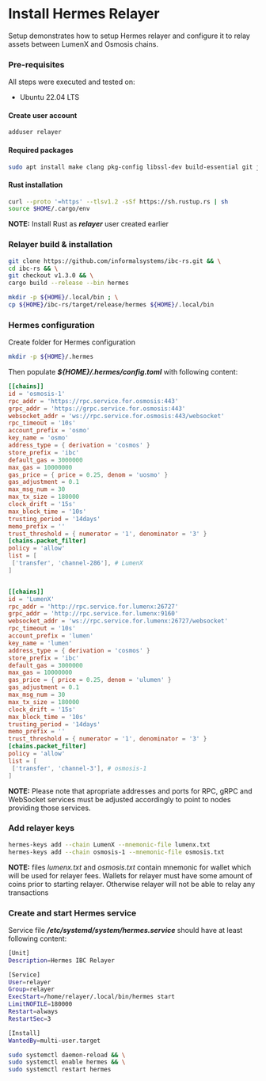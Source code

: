 # Install Hermes Relayer

Setup demonstrates how to setup Hermes relayer and configure it to relay assets between LumenX and Osmosis chains.



### Pre-requisites

All steps were executed and tested on:

* Ubuntu 22.04 LTS

#### Create user account

```bash
adduser relayer
```

#### Required packages

```bash
sudo apt install make clang pkg-config libssl-dev build-essential git jq llvm libudev-dev -y
```

#### Rust installation

```bash
curl --proto '=https' --tlsv1.2 -sSf https://sh.rustup.rs | sh
source $HOME/.cargo/env
```

**NOTE:** Install Rust as _**relayer**_ user created earlier

### Relayer build & installation

```bash
git clone https://github.com/informalsystems/ibc-rs.git && \
cd ibc-rs && \
git checkout v1.3.0 && \
cargo build --release --bin hermes
```

```bash
mkdir -p ${HOME}/.local/bin ; \
cp ${HOME}/ibc-rs/target/release/hermes ${HOME}/.local/bin
```

### Hermes configuration

Create folder for Hermes configuration

```bash
mkdir -p ${HOME}/.hermes
```

Then populate _**${HOME}/.hermes/config.toml**_ with following content:

```toml
[[chains]]
id = 'osmosis-1'
rpc_addr = 'https://rpc.service.for.osmosis:443'
grpc_addr = 'https://grpc.service.for.osmosis:443'
websocket_addr = 'ws://rpc.service.for.osmosis:443/websocket'
rpc_timeout = '10s'
account_prefix = 'osmo'
key_name = 'osmo'
address_type = { derivation = 'cosmos' }
store_prefix = 'ibc'
default_gas = 3000000
max_gas = 10000000
gas_price = { price = 0.25, denom = 'uosmo' }
gas_adjustment = 0.1
max_msg_num = 30
max_tx_size = 180000
clock_drift = '15s'
max_block_time = '10s'
trusting_period = '14days'
memo_prefix = ''
trust_threshold = { numerator = '1', denominator = '3' }
[chains.packet_filter]
policy = 'allow'
list = [
 ['transfer', 'channel-286'], # LumenX
]


[[chains]]
id = 'LumenX'
rpc_addr = 'http://rpc.service.for.lumenx:26727'
grpc_addr = 'http://rpc.service.for.lumenx:9160'
websocket_addr = 'ws://rpc.service.for.lumenx:26727/websocket'
rpc_timeout = '10s'
account_prefix = 'lumen'
key_name = 'lumen'
address_type = { derivation = 'cosmos' }
store_prefix = 'ibc'
default_gas = 3000000
max_gas = 10000000
gas_price = { price = 0.25, denom = 'ulumen' }
gas_adjustment = 0.1
max_msg_num = 30
max_tx_size = 180000
clock_drift = '15s'
max_block_time = '10s'
trusting_period = '14days'
memo_prefix = ''
trust_threshold = { numerator = '1', denominator = '3' }
[chains.packet_filter]
policy = 'allow'
list = [
 ['transfer', 'channel-3'], # osmosis-1
]
```

**NOTE:** Please note that apropriate addresses and ports for RPC, gRPC and WebSocket services must be adjusted accordingly to point to nodes providing those services.

### Add relayer keys

```bash
hermes-keys add --chain LumenX --mnemonic-file lumenx.txt
hermes-keys add --chain osmosis-1 --mnemonic-file osmosis.txt
```

**NOTE:** files _lumenx.txt_ and _osmosis.txt_ contain mnemonic for wallet which will be used for relayer fees. Wallets for relayer must have some amount of coins prior to starting relayer. Otherwise relayer will not be able to relay any transactions

### Create and start Hermes service

Service file _**/etc/systemd/system/hermes.service**_ should have at least following content:

```bash
[Unit]
Description=Hermes IBC Relayer

[Service]
User=relayer
Group=relayer
ExecStart=/home/relayer/.local/bin/hermes start
LimitNOFILE=180000
Restart=always
RestartSec=3

[Install]
WantedBy=multi-user.target
```

```bash
sudo systemctl daemon-reload && \
sudo systemctl enable hermes && \
sudo systemctl restart hermes
```
